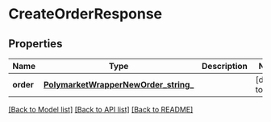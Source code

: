 # CreateOrderResponse
## Properties

| Name | Type | Description | Notes |
|------------ | ------------- | ------------- | -------------|
| **order** | [**PolymarketWrapperNewOrder_string_**](PolymarketWrapperNewOrder_string_.md) |  | [default to null] |

[[Back to Model list]](../README.md#documentation-for-models) [[Back to API list]](../README.md#documentation-for-api-endpoints) [[Back to README]](../README.md)

